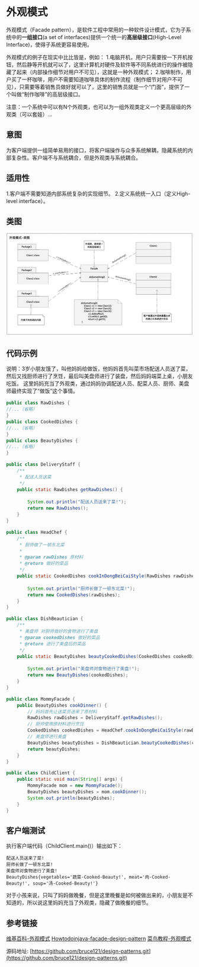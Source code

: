 # 外观模式
外观模式（Facade pattern），是软件工程中常用的一种软件设计模式，它为子系统中的**一组接口**(a set of interfaces)提供一个统一的**高层级接口**(High-Level Interface)，使得子系统更容易使用。

外观模式的例子在现实中比比皆是，例如：
1.电脑开机，用户只需要按一下开机按钮，然后静等开机就可以了，这里计算机对硬件及软件等不同系统进行的操作被隐藏了起来（内部操作细节对用户不可见），这就是一种外观模式；
2.咖啡制作，用户买了一杯咖啡，用户不需要知道咖啡具体的制作流程（制作细节对用户不可见），只需要等着销售员做好就可以了，这里的销售员就是一个“门面”，提供了一个叫做“制作咖啡”的高层级接口。

注意：一个系统中可以有N个外观类，也可以为一组外观类定义一个更高层级的外观类（可以套娃）...
## 意图
为客户端提供一组简单易用的接口，将客户端操作与众多系统解耦，隐藏系统的内部复杂性。客户端不与系统耦合，但是外观类与系统耦合。
## 适用性
1.客户端不需要知道内部系统复杂的实现细节。
2.定义系统统一入口（定义High-level interface）。
## 类图
![-w662](images/16150357777824.jpg)
## 代码示例
说明：3岁小朋友饿了，叫他妈妈给做饭，他妈妈首先叫菜市场配送人员送了菜，然后又找厨师进行了烹饪，最后叫美盘师进行了装盘，然后妈妈端菜上桌，小朋友吃饭。
这里妈妈充当了外观类，通过妈妈协调配送人员、配菜人员、厨师、美盘师最终实现了“做饭”这个事情。
```java
public class RawDishes {
//...（省略）
}
public class CookedDishes {
//...（省略）
}
public class BeautyDishes {
//...（省略）
}
```
```java
public class DeliveryStaff {
    /**
     * 配送人员送菜
     */
    public static RawDishes getRawDishes() {

        System.out.println("配送人员送来了菜!");
        return new RawDishes();
    }
}
```
```java
public class HeadChef {
    /**
     * 厨师做了一顿东北菜
     *
     * @param rawDishes 原材料
     * @return 做好的菜品
     */
    public static CookedDishes cookInDongBeiCaiStyle(RawDishes rawDishes) {

        System.out.println("厨师长做了一顿东北菜!");
        return new CookedDishes(rawDishes);
    }
}
```
```java
public class DishBeautician {
    /**
     * 美盘师 对厨师做好的食物进行了美盘
     * @param cookedDishes 做好的菜品
     * @return 进行了美盘后的菜品
     */
    public static BeautyDishes beautyCookedDishes(CookedDishes cookedDishes) {

        System.out.println("美盘师对食物进行了美盘!");
        return new BeautyDishes(cookedDishes);
    }
}
```
```java
public class MommyFacade {
    public BeautyDishes cookDinner() {
        // 妈妈首先让送菜员送来了原材料
        RawDishes rawDishes = DeliveryStaff.getRawDishes();
        // 厨师使用原材料进行烹饪
        CookedDishes cookedDishes = HeadChef.cookInDongBeiCaiStyle(rawDishes);
        // 美盘师进行美盘
        BeautyDishes beautyDishes = DishBeautician.beautyCookedDishes(cookedDishes);
        return beautyDishes;
    }
}
```
```java
public class ChildClient {
    public static void main(String[] args) {
        MommyFacade mom = new MommyFacade();
        BeautyDishes beautyDishes = mom.cookDinner();
        System.out.println(beautyDishes);
    }
}
```
## 客户端测试
执行客户端代码（ChildClient.main()）输出如下：
```
配送人员送来了菜!
厨师长做了一顿东北菜!
美盘师对食物进行了美盘!
BeautyDishes{vegetables='蔬菜-Cooked-Beauty!', meat='肉-Cooked-Beauty!', soup='汤-Cooked-Beauty!'}
```
对于小孩来说，只叫了妈妈做晚餐，但是这里晚餐是如何被做出来的，小朋友是不知道的，所以说这里妈妈充当了外观类，隐藏了做晚餐的细节。
## 参考链接
[维基百科-外观模式](https://zh.wikipedia.org/wiki/%E5%A4%96%E8%A7%80%E6%A8%A1%E5%BC%8F)
[Howtodoinjava-facade-design-pattern](https://howtodoinjava.com/design-patterns/structural/facade-design-pattern/)
[菜鸟教程-外观模式](https://www.runoob.com/design-pattern/facade-pattern.html)

源码地址: [https://github.com/bruce121/design-patterns.git](https://github.com/bruce121/design-patterns.git)
